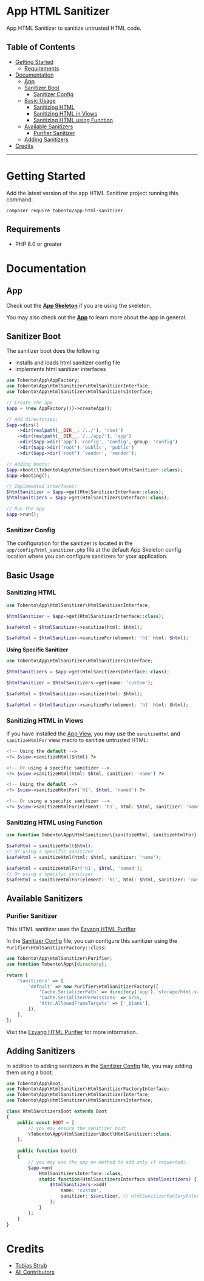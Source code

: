 # App HTML Sanitizer

App HTML Sanitizer to sanitize untrusted HTML code.

## Table of Contents

- [Getting Started](#getting-started)
    - [Requirements](#requirements)
- [Documentation](#documentation)
    - [App](#app)
    - [Sanitizer Boot](#sanitizer-boot)
        - [Sanitizer Config](#sanitizer-config)
    - [Basic Usage](#basic-usage)
        - [Sanitizing HTML](#sanitizing-html)
        - [Sanitizing HTML in Views](#sanitizing-html-in-views)
        - [Sanitizing HTML using Function](#sanitizing-html-using-function)
    - [Available Sanitizers](#available-sanitizers)
        - [Purifier Sanitizer](#purifier-sanitizer)
    - [Adding Sanitizers](#adding-sanitizers)
- [Credits](#credits)
___

# Getting Started

Add the latest version of the app HTML Sanitizer project running this command.

```
composer require tobento/app-html-sanitizer
```

## Requirements

- PHP 8.0 or greater

# Documentation

## App

Check out the [**App Skeleton**](https://github.com/tobento-ch/app-skeleton) if you are using the skeleton.

You may also check out the [**App**](https://github.com/tobento-ch/app) to learn more about the app in general.

## Sanitizer Boot

The sanitizer boot does the following:

* installs and loads html sanitizer config file
* implements html sanitizer interfaces

```php
use Tobento\App\AppFactory;
use Tobento\App\HtmlSanitizer\HtmlSanitizerInterface;
use Tobento\App\HtmlSanitizer\HtmlSanitizersInterface;

// Create the app
$app = (new AppFactory())->createApp();

// Add directories:
$app->dirs()
    ->dir(realpath(__DIR__.'/../'), 'root')
    ->dir(realpath(__DIR__.'/../app/'), 'app')
    ->dir($app->dir('app').'config', 'config', group: 'config')
    ->dir($app->dir('root').'public', 'public')
    ->dir($app->dir('root').'vendor', 'vendor');

// Adding boots:
$app->boot(\Tobento\App\HtmlSanitizer\Boot\HtmlSanitizer::class);
$app->booting();

// Implemented interfaces:
$htmlSanitizer = $app->get(HtmlSanitizerInterface::class);
$htmlSanitizers = $app->get(HtmlSanitizersInterface::class);

// Run the app
$app->run();
```

### Sanitizer Config

The configuration for the sanitizer is located in the ```app/config/html_sanitizer.php``` file at the default App Skeleton config location where you can configure sanitizers for your application.

## Basic Usage

### Sanitizing HTML

```php
use Tobento\App\HtmlSanitizer\HtmlSanitizerInterface;

$htmlSanitizer = $app->get(HtmlSanitizerInterface::class);

$safeHtml = $htmlSanitizer->sanitize(html: $html);

$safeHtml = $htmlSanitizer->sanitizeFor(element: 'h1' html: $html);
```

**Using Specific Sanitizer**

```php
use Tobento\App\HtmlSanitizer\HtmlSanitizersInterface;

$htmlSanitizers = $app->get(HtmlSanitizersInterface::class);

$htmlSanitizer = $htmlSanitizers->get(name: 'custom');

$safeHtml = $htmlSanitizer->sanitize(html: $html);

$safeHtml = $htmlSanitizer->sanitizeFor(element: 'h1' html: $html);
```

### Sanitizing HTML in Views

If you have installed the [App View](https://github.com/tobento-ch/app-view), you may use the ```sanitizeHtml``` and ```sanitizeHtmlFor``` view macro to sanitize untrusted HTML:

```php
<!-- Using the default -->
<?= $view->sanitizeHtml($html) ?>

<!-- Or using a specific sanitizer -->
<?= $view->sanitizeHtml(html: $html, sanitizer: 'name') ?>

<!-- Using the default -->
<?= $view->sanitizeHtmlFor('h1', $html, 'named') ?>

<!-- Or using a specific sanitizer -->
<?= $view->sanitizeHtmlFor(element: 'h1', html: $html, sanitizer: 'name') ?>
```

### Sanitizing HTML using Function

```php
use function Tobento\App\HtmlSanitizer\{sanitizeHtml, sanitizeHtmlFor};

$safeHtml = sanitizeHtml($html);
// Or using a specific sanitizer
$safeHtml = sanitizeHtml(html: $html, sanitizer: 'name');

$safeHtml = sanitizeHtmlFor('h1', $html, 'named');
// Or using a specific sanitizer
$safeHtml = sanitizeHtmlFor(element: 'h1', html: $html, sanitizer: 'name');
```

## Available Sanitizers

### Purifier Sanitizer

This HTML sanitizer uses the [Ezyang HTML Purifier](https://github.com/ezyang/htmlpurifier).

In the [Sanitizer Config](#sanitizer-config) file, you can configure this sanitizer using the ```Purifier\HtmlSanitizerFactory::class```:

```php
use Tobento\App\HtmlSanitizer\Purifier;
use function Tobento\App\{directory};

return [
    'sanitizers' => [
        'default' => new Purifier\HtmlSanitizerFactory([
            'Cache.SerializerPath' => directory('app').'storage/html-sanitizer/purifier',
            'Cache.SerializerPermissions' => 0755,
            'Attr.AllowedFrameTargets' => ['_blank'],
        ]),
    ],
];
```

Visit the [Ezyang HTML Purifier](https://github.com/ezyang/htmlpurifier) for more information.

## Adding Sanitizers

In addition to adding sanitizers in the [Sanitizer Config](#sanitizer-config) file, you may adding them using a boot:

```php
use Tobento\App\Boot;
use Tobento\App\HtmlSanitizer\HtmlSanitizerFactoryInterface;
use Tobento\App\HtmlSanitizer\HtmlSanitizerInterface;
use Tobento\App\HtmlSanitizer\HtmlSanitizersInterface;

class HtmlSanitizersBoot extends Boot
{
    public const BOOT = [
        // you may ensure the sanitizer boot.
        \Tobento\App\HtmlSanitizer\Boot\HtmlSanitizer::class,
    ];
    
    public function boot()
    {
        // you may use the app on method to add only if requested:
        $app->on(
            HtmlSanitizersInterface::class,
            static function(HtmlSanitizersInterface $htmlSanitizers) {
                $htmlSanitizers->add(
                    name: 'custom',
                    sanitizer: $sanitizer, // HtmlSanitizerFactoryInterface|HtmlSanitizerInterface
                );
            }
        );
    }
}
```

# Credits

- [Tobias Strub](https://www.tobento.ch)
- [All Contributors](../../contributors)